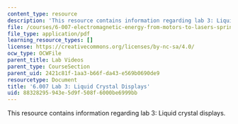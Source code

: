 ```yaml
---
content_type: resource
description: 'This resource contains information regarding lab 3: Liquid crystal displays.'
file: /courses/6-007-electromagnetic-energy-from-motors-to-lasers-spring-2011/88328295943e5d9f508f6000be6999bb_MIT6_007S11_lab3.pdf
file_type: application/pdf
learning_resource_types: []
license: https://creativecommons.org/licenses/by-nc-sa/4.0/
ocw_type: OCWFile
parent_title: Lab Videos
parent_type: CourseSection
parent_uid: 2421c81f-1aa3-b66f-da43-e569b0690de9
resourcetype: Document
title: '6.007 Lab 3: Liquid Crystal Displays'
uid: 88328295-943e-5d9f-508f-6000be6999bb
---
```

This resource contains information regarding lab 3: Liquid crystal displays.